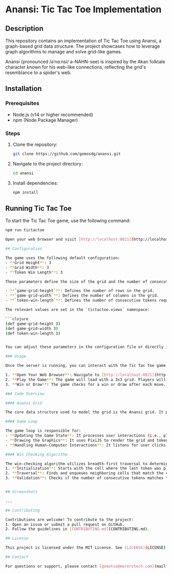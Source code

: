# Anansi: Tic Tac Toe Implementation

## Description

This repository contains an implementation of Tic Tac Toe using Anansi, a graph-based grid data structure. The project showcases how to leverage graph algorithms to manage and solve grid-like games.

Anansi (pronounced /əˈnɑːnsi/ ə-NAHN-see) is inspired by the Akan folktale character known for his web-like connections, reflecting the grid's resemblance to a spider's web.

## Installation

### Prerequisites

- Node.js (v14 or higher recommended)
- npm (Node Package Manager)

### Steps

1. Clone the repository:
    ```bash
    git clone https://github.com/gomosdg/anansi.git
    ```

2. Navigate to the project directory:
    ```bash
    cd anansi
    ```

3. Install dependencies:
    ```bash
    npm install
    ```

## Running Tic Tac Toe

To start the Tic Tac Toe game, use the following command:
```bash
npm run tictactoe

Open your web browser and visit [http://localhost:8021](http://localhost:8021) to play the game.

## Configuration

The game uses the following default configuration:
- **Grid Height**: 3
- **Grid Width**: 3
- **Token Win Length**: 3

These parameters define the size of the grid and the number of consecutive tokens required to win. They can be adjusted directly in the code if needed. The configuration is specified within the `tictactoe.views` namespace and can be modified as follows:

- **`game-grid-height`**: Defines the number of rows in the grid.
- **`game-grid-width`**: Defines the number of columns in the grid.
- **`token-win-length`**: Defines the number of consecutive tokens required to win the game.

The relevant values are set in the `tictactoe.views` namespace:

```clojure
(def game-grid-height 3)
(def game-grid-width 3)
(def token-win-length 3)


You can adjust these parameters in the configuration file or directly in the code.

### Usage

Once the server is running, you can interact with the Tic Tac Toe game through your web browser. Follow these steps to play the game:

1. **Open Your Web Browser**: Navigate to [http://localhost:8021](http://localhost:8021).
2. **Play the Game**: The game will load with a 3x3 grid. Players will take turns placing their tokens (`X` or `O`) on the grid.
3. **Win or Draw**: The game checks for a win or draw after each move. A player wins if they align 3 of their tokens horizontally, vertically, or diagonally. If all cells are filled without a win, the game results in a draw.

### Code Overview

#### Anansi Grid

The core data structure used to model the grid is the Anansi grid. It provides the foundation for handling the game's logic and state. The grid is initialized as a 3x3 grid with each cell connected to its neighboring cells, creating a web-like structure that supports the game's mechanics.

#### Game Loop

The game loop is responsible for:
- **Updating the Game State**: It processes user interactions (i.e., placing tokens) and updates the game state accordingly.
- **Drawing the Graphics**: It uses PixiJS to render the grid and tokens, including updating the display to reflect moves and game outcomes.
- **Handling Human-Computer Interactions**: It listens for user clicks to place tokens and manages game progression.

#### Win Checking Algorithm

The win-checking algorithm utilizes breadth-first traversal to determine if a player has won. This approach effectively handles the cyclical nature of the grid and checks for the required token length (3 in this case). The algorithm works as follows:
1. **Initialization**: Starts with the cell where the last token was placed.
2. **Traversal**: Finds and enqueues neighboring cells that match the current token and have not been visited.
3. **Validation**: Checks if the number of consecutive tokens matches the required win length (3). If so, the player wins; otherwise, the game continues until a win or draw condition is met.


## Screenshots

...

## Contributing

Contributions are welcome! To contribute to the project:
1. Open an issue or submit a pull request on GitHub.
2. Follow the guidelines in [CONTRIBUTING.md](CONTRIBUTING.md).

## License

This project is licensed under the MIT License. See [LICENSE](LICENSE) for more details.

## Contact

For questions or support, please contact [gomotso@mererotech.com](mailto:gomotso@mererotech.com).

